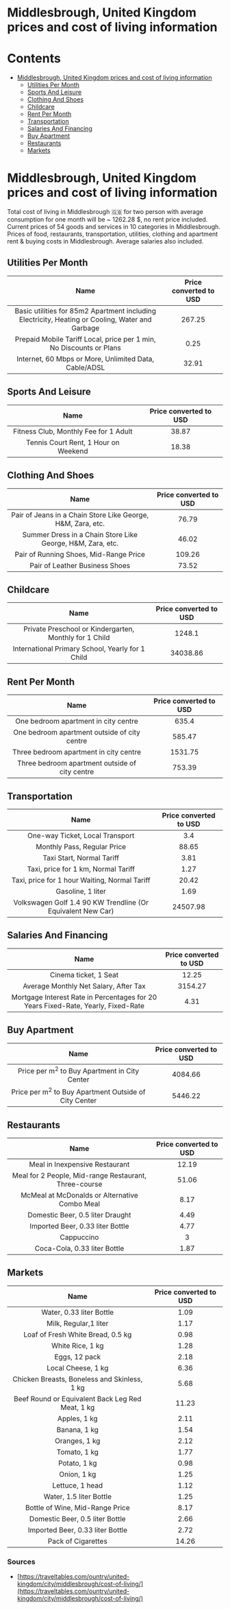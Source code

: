 
Middlesbrough, United Kingdom prices and cost of living information
===================================================================

Contents
========

* [Middlesbrough, United Kingdom prices and cost of living information](#middlesbrough-united-kingdom-prices-and-cost-of-living-information)
	* [Utilities Per Month](#utilities-per-month)
	* [Sports And Leisure](#sports-and-leisure)
	* [Clothing And Shoes](#clothing-and-shoes)
	* [Childcare](#childcare)
	* [Rent Per Month](#rent-per-month)
	* [Transportation](#transportation)
	* [Salaries And Financing](#salaries-and-financing)
	* [Buy Apartment](#buy-apartment)
	* [Restaurants](#restaurants)
	* [Markets](#markets)

# Middlesbrough, United Kingdom prices and cost of living information


Total cost of living in Middlesbrough 🇬🇧 for two person with average consumption for one month will be ~ 1262.28 $, no 
rent price included. Current prices of 54 goods and services in 10 categories  in Middlesbrough. Prices of food, 
restaurants, transportation, utilities, clothing and apartment rent & buying costs in Middlesbrough. Average salaries 
also included.
## Utilities Per Month
  

|Name|Price converted to USD|
| :---: | :---: |
|Basic utilities for 85m2 Apartment including Electricity, Heating or Cooling, Water and Garbage|267.25|
|Prepaid Mobile Tariff Local, price per 1 min, No Discounts or Plans|0.25|
|Internet, 60 Mbps or More, Unlimited Data, Cable/ADSL|32.91|
  

## Sports And Leisure
  

|Name|Price converted to USD|
| :---: | :---: |
|Fitness Club, Monthly Fee for 1 Adult|38.87|
|Tennis Court Rent, 1 Hour on Weekend|18.38|
  

## Clothing And Shoes
  

|Name|Price converted to USD|
| :---: | :---: |
|Pair of Jeans in a Chain Store Like George, H&M, Zara, etc.|76.79|
|Summer Dress in a Chain Store Like George, H&M, Zara, etc.|46.02|
|Pair of Running Shoes, Mid-Range Price|109.26|
|Pair of Leather Business Shoes|73.52|
  

## Childcare
  

|Name|Price converted to USD|
| :---: | :---: |
|Private Preschool or Kindergarten, Monthly for 1 Child|1248.1|
|International Primary School, Yearly for 1 Child|34038.86|
  

## Rent Per Month
  

|Name|Price converted to USD|
| :---: | :---: |
|One bedroom apartment in city centre|635.4|
|One bedroom apartment outside of city centre|585.47|
|Three bedroom apartment in city centre|1531.75|
|Three bedroom apartment outside of city centre|753.39|
  

## Transportation
  

|Name|Price converted to USD|
| :---: | :---: |
|One-way Ticket, Local Transport|3.4|
|Monthly Pass, Regular Price|88.65|
|Taxi Start, Normal Tariff|3.81|
|Taxi, price for 1 km, Normal Tariff|1.27|
|Taxi, price for 1 hour Waiting, Normal Tariff|20.42|
|Gasoline, 1 liter|1.69|
|Volkswagen Golf 1.4 90 KW Trendline (Or Equivalent New Car)|24507.98|
  

## Salaries And Financing
  

|Name|Price converted to USD|
| :---: | :---: |
|Cinema ticket, 1 Seat|12.25|
|Average Monthly Net Salary, After Tax|3154.27|
|Mortgage Interest Rate in Percentages for 20 Years Fixed-Rate, Yearly, Fixed-Rate|4.31|
  

## Buy Apartment
  

|Name|Price converted to USD|
| :---: | :---: |
|Price per m<sup>2</sup> to Buy Apartment in City Center|4084.66|
|Price per m<sup>2</sup> to Buy Apartment Outside of City Center|5446.22|
  

## Restaurants
  

|Name|Price converted to USD|
| :---: | :---: |
|Meal in Inexpensive Restaurant|12.19|
|Meal for 2 People, Mid-range Restaurant, Three-course|51.06|
|McMeal at McDonalds or Alternative Combo Meal|8.17|
|Domestic Beer, 0.5 liter Draught|4.49|
|Imported Beer, 0.33 liter Bottle|4.77|
|Cappuccino|3|
|Coca-Cola, 0.33 liter Bottle|1.87|
  

## Markets
  

|Name|Price converted to USD|
| :---: | :---: |
|Water, 0.33 liter Bottle|1.09|
|Milk, Regular,1 liter|1.17|
|Loaf of Fresh White Bread, 0.5 kg|0.98|
|White Rice, 1 kg|1.28|
|Eggs, 12 pack|2.18|
|Local Cheese, 1 kg|6.36|
|Chicken Breasts, Boneless and Skinless, 1 kg|5.68|
|Beef Round or Equivalent Back Leg Red Meat, 1 kg |11.23|
|Apples, 1 kg|2.11|
|Banana, 1 kg|1.54|
|Oranges, 1 kg|2.12|
|Tomato, 1 kg|1.77|
|Potato, 1 kg|0.98|
|Onion, 1 kg|1.25|
|Lettuce, 1 head|1.12|
|Water, 1.5 liter Bottle|1.25|
|Bottle of Wine, Mid-Range Price|8.17|
|Domestic Beer, 0.5 liter Bottle|2.66|
|Imported Beer, 0.33 liter Bottle|2.72|
|Pack of Cigarettes|14.26|
  

### Sources

- [https://traveltables.com/ountry/united-kingdom/city/middlesbrough/cost-of-living/](https://traveltables.com/ountry/united-kingdom/city/middlesbrough/cost-of-living/)
